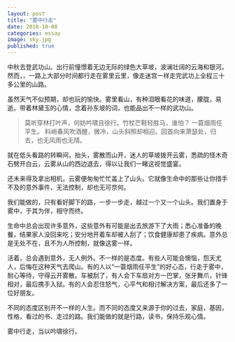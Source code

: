 ```yaml
---
layout: post
title: "雾中行走"
date: 2018-10-08
categories: essay
image: sky.jpg
published: true
---
```

中秋去登武功山。出行前憧憬着无边无际的绿色大草坡，波澜壮阔的云海和银河。然而，，一路上大部分时间都行走在雾里云里，像走迷宫一样走完武功上全程三十多公里的山路。

虽然天气不似预期，却也玩的愉快。雾里看山，有种泪眼看花的味道，朦胧，易逝。带着林黛玉的心情，念着孙东坡的词，也能品出不一样的武功山。

>莫听穿林打叶声，何妨吟啸且徐行。竹杖芒鞋轻胜马，谁怕？ 一蓑烟雨任平生。
料峭春风吹酒醒，微冷，山头斜照却相迎。回首向来萧瑟处，归去，也无风雨也无晴。


就在低头看路的转瞬间，抬头，雾散而山开，迷人的草坡拨开云雾，悉疏的怪木奇石劈开白云，云雾从山的西边退去，得以让我们一睹这视觉盛宴。

还未来得及拿出相机，云雾便匆匆忙忙盖上了山头。它就像生命中的那些让你措手不及的意外事件，无法控制，却也无可奈何。

我们能做的，只有看好脚下的路，一步一步走，越过一个又一个山头。我们置身于雾中，于其为伴，相守而终。

生命中总会出现许多意外，这些意外有可能是出去旅游下了大雨；悉心准备的晚餐，结果家人没回来吃；安分地开着车却被人刮了；饮食健康却患了疾病。意外总是无处不在，且不为人所控制，就像这雾一样。

活着，总会遇到意外，无人例外。不一样的是态度。有些人可能会懊恼，怨天尤人，后悔在这种天气去爬山。有的人以“一蓑烟雨任平生”的好心态，行走于雾中，耐心等待，守得云开雾散。车被刮了，有人会下车扇对方一巴掌，张牙舞爪，针锋相对，最后携手入狱。有的人会忍住怒气，心平气和相讨解决方案，最后还多了一位好朋友。

不同的态度区别开不一样的人生。而不同的态度又来源于你的过去，家庭，基因，性格，看过的书、走过的路。我们能做的就是行路，读书，保持乐观心情。

雾中行走，当以吟啸徐行。

